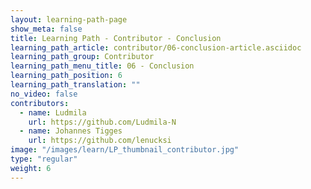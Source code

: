```yaml
---
layout: learning-path-page
show_meta: false
title: Learning Path - Contributor - Conclusion
learning_path_article: contributor/06-conclusion-article.asciidoc
learning_path_group: Contributor
learning_path_menu_title: 06 - Conclusion
learning_path_position: 6
learning_path_translation: ""
no_video: false
contributors:
  - name: Ludmila
    url: https://github.com/Ludmila-N
  - name: Johannes Tigges
    url: https://github.com/lenucksi
image: "/images/learn/LP_thumbnail_contributor.jpg"
type: "regular"
weight: 6
---
```

<!--- This file autogenerated from https://github.com/InnerSourceCommons/InnerSourceLearningPath/blob/master/scripts/generate_learning_path_markdown.js -->